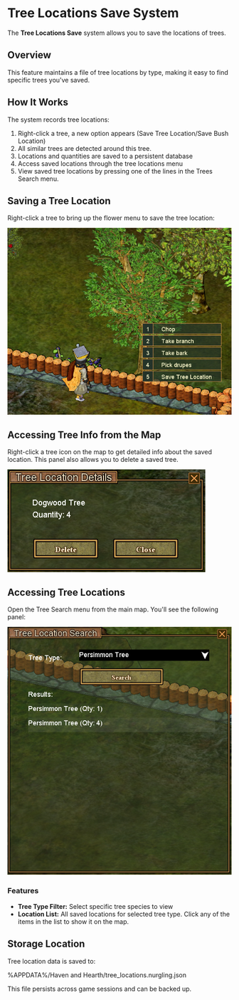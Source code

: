 # Tree Locations Save System

The **Tree Locations Save** system allows you to save the locations of trees.

## Overview

This feature maintains a file of tree locations by type, making it easy to find specific trees you've saved.

## How It Works

The system records tree locations:

1. Right-click a tree, a new option appears (Save Tree Location/Save Bush Location)
2. All similar trees are detected around this tree.
3. Locations and quantities are saved to a persistent database
4. Access saved locations through the tree locations menu
5. View saved tree locations by pressing one of the lines in the Trees Search menu.

## Saving a Tree Location

Right-click a tree to bring up the flower menu to save the tree location:

![Flower Menu](../images/features/flower-menu.png)

## Accessing Tree Info from the Map

Right-click a tree icon on the map to get detailed info about the saved location. This panel also allows you to delete a saved tree.

![Tree Locations Details](../images/features/right-click-info.PNG)

## Accessing Tree Locations

Open the Tree Search menu from the main map. You'll see the following panel:

![Tree Locations Panel](../images/features/tree_locations_panel.PNG)

### Features

- **Tree Type Filter:** Select specific tree species to view
- **Location List:** All saved locations for selected tree type. Click any of the items in the list to show it on the map.

## Storage Location

Tree location data is saved to:

%APPDATA%/Haven and Hearth/tree_locations.nurgling.json


This file persists across game sessions and can be backed up.
